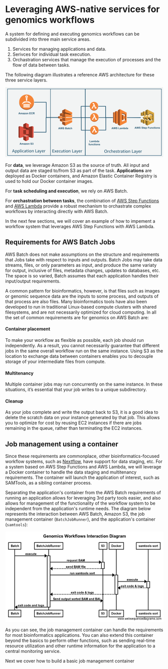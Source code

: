 # Leveraging AWS-native services for genomics workflows

A system for defining and executing genomics workflows can be subdivided into three main service areas.

1. Services for managing applications and data.
2. Serivces for individual task execution.
3. Orchastration services that manage the execution of processes and the flow of data between tasks.

The following diagram illustrates a reference AWS architecture for these three service layers.

![AWS reference architecture for genomics](images/aws-genomics-ref-arch.png)

For **data**, we leverage Amazon S3 as the source of truth. All input and output data are staged to/from S3 as part of the task. **Applications** are deployed as Docker containers, and Amazon Elastic Container Registry is used to hold our Docker container images.

For **task scheduling and execution**, we rely on AWS Batch.

For **orchastration between tasks**, the combination of [AWS Step Functions](https://aws.amazon.com/step-functions/) and [AWS Lambda](https://aws.amazon.com/lambda/) provide a robust mechanism to orchastrate complex workflows by interacting directly with AWS Batch.

In the next few sections, we will cover an example of how to impement a workflow system that leverages AWS Step Functions with AWS Lambda.

## Requirements for AWS Batch Jobs

AWS Batch does not make assumptions on the structure and requirements that Jobs take with respect to inputs and outputs. Batch Jobs may take data streams, files, or only parameters as input, and produce the same variaty for output, inclusive of files, metadata changes, updates to databases, etc. The space is so varied, Batch assumes that each application handles their input/output requirements.

A common pattern for bioinformatics, however, is that files such as images or genomic sequence data are the inputs to some process, and outputs of that process are also files. Many bioinformatics tools have also been developed to run in traditional Linux-based compute clusters with shared filesystems, and are not necessarily optimized for cloud computing. In all the set of common requirements are for genomics on AWS Batch are:

#### Container placement

To make your workflow as flexible as possible, each job should run independently. As a result, you cannot necessarily guarantee that different jobs in the same overall workflow run on the same instance. Using S3 as the location to exchange data between containers enables you to decouple storage of your intermediate files from compute.

#### Multitenancy
Multiple container jobs may run concurrently on the same instance. In these situations, it’s essential that your job writes to a unique subdirectory.

#### Cleanup
As your jobs complete and write the output back to S3, it is a good idea to delete the scratch data on your instance generated by that job. This allows you to optimize for cost by reusing EC2 instances if there are jobs remaining in the queue, rather than terminating the EC2 instances.

## Job management using a container

Since these requirements are commonplace, other bioinformatics-focused workflow systems, such as [Nextflow](https://www.nextflow.io), have support for data staging, etc. For a system based on AWS Step Functions and AWS Lambda, we will leverage a Docker container to handle the data staging and multitenancy requirements. The container will launch the application of interest, such as SAMTools, as a sibling container process.

Separating the application's container from the AWS Batch requirements of running an application allows for leveraging 3rd party tools easier, and also allows for management of the functionality of the workflow system to be independent from the application's runtime needs. The diagram below represents the interaction between AWS Batch, Amazon S3, the job management container (`BatchJobRunner`), and the application's container (`samtools`):

![AWS Batch, S3, BatchJobRunner, and job container interactions](./images/batch-job-runner-interaction-diagram.png)

As you can see, the job management container can handle the requirements for most bioinformatics applications. You can also extend this container beyond the basics to perform other functions, such as sending real-time resource utilization and other runtime information for the application to a central monitoring service.

Next we cover how to build a basic job management container
